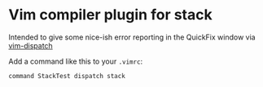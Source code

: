 # Vim compiler plugin for stack

Intended to give some nice-ish error reporting in the QuickFix window via
[vim-dispatch](https://github.com/tpope/vim-dispatch)

Add a command like this to your `.vimrc`:

```
command StackTest dispatch stack
```
